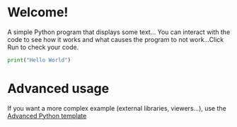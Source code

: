 # Welcome!

A simple Python program that displays some text...
You can interact with the code to see how it works and what causes the program to not work...Click Run to check your code.

```python runnable
print("Hello World")
```

# Advanced usage

If you want a more complex example (external libraries, viewers...), use the [Advanced Python template](https://tech.io/select-repo/429)
